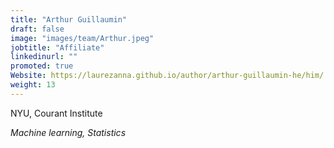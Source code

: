 ```yaml
---
title: "Arthur Guillaumin"
draft: false
image: "images/team/Arthur.jpeg"
jobtitle: "Affiliate"
linkedinurl: ""
promoted: true
Website: https://laurezanna.github.io/author/arthur-guillaumin-he/him/
weight: 13
---
```


NYU, Courant Institute

*Machine learning, Statistics*
